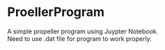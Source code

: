 # ProellerProgram
 A simple propeller program using Juypter Notebook.\
 Need to use .dat file for program to work properly.